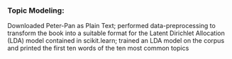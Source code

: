 ### Topic Modeling:
Downloaded Peter-Pan as Plain Text; performed data-preprocessing to transform the book into a suitable format for the Latent Dirichlet Allocation (LDA) model contained in scikit.learn; trained an LDA model on the corpus and printed the first ten words of the ten most common topics
